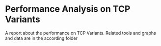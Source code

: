 # Performance Analysis on TCP Variants
A report about the performance on TCP Variants. Related tools and graphs and data are in the according folder